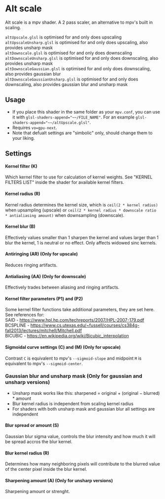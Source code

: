 # Alt scale
Alt scale is a mpv shader. A 2 pass scaler, an alternative to mpv's built in scaling.

`altUpscale.glsl` is optimised for and only does upscaling\
`altUpscaleUnsharp.glsl` is optimised for and only does upscaling, also provides unsharp mask\
`altDownscale.glsl` is optimised for and only does downscaling\
`altDownscaleUnsharp.glsl` is optimised for and only does downscaling, also provides unsharp mask\
`altDownscaleGaussian.glsl` is optimised for and only does downscaling, also provides gaussian blur\
`altDownscaleGaussianUnsharp.glsl` is optimised for and only does downscaling, also provides gaussian blur and unsharp mask

## Usage
- If you place this shader in the same folder as your `mpv.conf`, you can use it with `glsl-shaders-append="~~/FILE_NAME"`. For an example `glsl-shaders-append="~~/altUpscale.glsl"`.
- Requires `vo=gpu-next`.
- Note that defualt settings are "simbolic" only, should change them to your liking.

## Settings

#### Kernel filter (K)
Which kernel filter to use for calculation of kernel weights. See "KERNEL FILTERS LIST" inside the shader for available kernel filters.

#### Kernel radius (R)
Kernel radius determines the kernel size, which is `ceil(2 * kernel radius)` when upsampling (upscale) or `ceil(2 * kernel radius * downscale ratio * antialiasing amount)` when downsampling (downscale).

#### Kernel blur (B)
Effectively values smaller than 1 sharpen the kernel and values larger than 1 blur the kernel, 1 is neutral or no effect. Only affects widowed sinc kernels.

#### Antiringing (AR) (Only for upscale)
Reduces ringing artifacts.

#### Antialiasing (AA) (Only for downscale)
Effectively trades between aliasing and ringing artifacts.

#### Kernel filter parameters (P1) and (P2)
Some kernel filter functions take additional parameters, they are set here. \
See references for: \
SAID - https://www.hpl.hp.com/techreports/2007/HPL-2007-179.pdf \
BCSPLINE - https://www.cs.utexas.edu/~fussell/courses/cs384g-fall2013/lectures/mitchell/Mitchell.pdf \
BICUBIC - https://en.wikipedia.org/wiki/Bicubic_interpolation

#### Sigmoidal curve settings (C) and (M) (Only for upscale)
Contrast `C` is equivalent to mpv's `--sigmoid-slope` and midpoint `M` is equivalent to mpv's `--sigmoid-center`.

### Gaussian blur and unsharp mask (Only for gaussian and unsharp versions)
- Unsharp mask works like this: sharpened = original + (original − blurred) * amount
- Blur kernel radius is independent from scaling kernel radius
- For shaders with both unsharp mask and gaussian blur all settings are independent

#### Blur spread or amount (S)
Gaussian blur sigma value, controls the blur intensity and how much it will be spread accros the blur kernel.

#### Blur kernel radius (R)
Determines how many neighboring pixels will contribute to the blurred value of the center pixel inside the blur kernel.

#### Sharpening amount (A) (Only for unsharp versions)
Sharpening amount or strenght.
